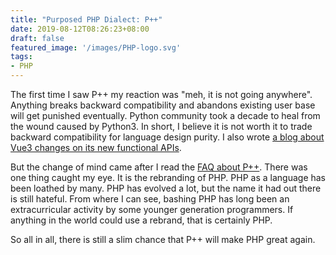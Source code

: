 ```yaml
---
title: "Purposed PHP Dialect: P++"
date: 2019-08-12T08:26:23+08:00
draft: false
featured_image: '/images/PHP-logo.svg'
tags:
- PHP
---
```


The first time I saw P++ my reaction was "meh, it is not going anywhere". Anything breaks backward compatibility and abandons existing user base will get punished eventually. Python community took a decade to heal from the wound caused by Python3. In short, I believe it is not worth it to trade backward compatibility for language design purity. I also wrote [a blog about Vue3 changes on its new functional APIs](/posts/options-take-a-toll). 

But the change of mind came after I read the [FAQ about P++](https://wiki.php.net/pplusplus/faq). There was one thing caught my eye. It is the rebranding of PHP. PHP as a language has been loathed by many. PHP has evolved a lot, but the name it had out there is still hateful. From where I can see, bashing PHP has long been an extracurricular activity by some younger generation programmers. If anything in the world could use a rebrand, that is certainly PHP. 

So all in all, there is still a slim chance that P++ will make PHP great again.


